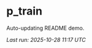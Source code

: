 # p_train

Auto-updating README demo.

<!--START_SECTION:status-->
_Last run: 2025-10-28 11:17 UTC_
<!--END_SECTION:status-->






















































































































































































































































































































































































































































































































































































































































































































































































































































































































































































































































































































































































































































































































































































































































































































































































































